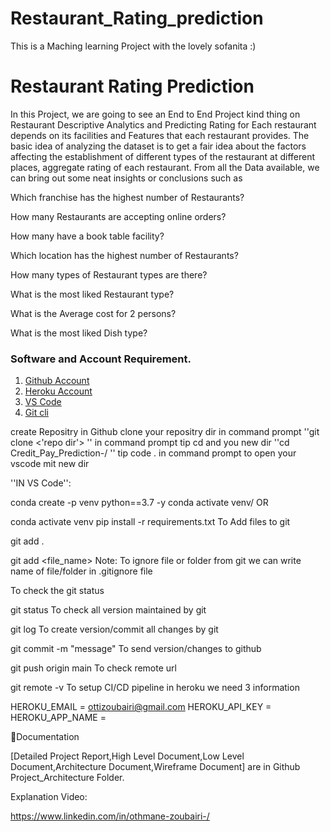 # Restaurant_Rating_prediction

This is a Maching learning Project with the lovely sofanita :) 


# Restaurant Rating Prediction 

In this Project, we are going to see an End to End Project kind thing on  Restaurant Descriptive Analytics and Predicting Rating for Each restaurant depends on its facilities and Features that each restaurant provides.
The basic idea of analyzing the dataset is to get a fair idea about the factors affecting the establishment of different types of the restaurant at different places, aggregate rating of each restaurant.
From all the Data available, we can bring out some neat insights or conclusions such as

Which franchise has the highest number of Restaurants?

How many Restaurants are accepting online orders?

How many have a book table facility?

Which location has the highest number of Restaurants?

How many types of Restaurant types are there?

What is the most liked Restaurant type?

What is the Average cost for 2 persons?

What is the most liked Dish type?

### Software and Account Requirement.

1. [Github Account](https://github.com)
2. [Heroku Account](https://dashboard.heroku.com/login)
3. [VS Code](https://code.visualstudio.com/download)
4. [Git cli](https://git-scm.com/downloads)

create Repositry in Github
clone your repositry dir in command prompt
''git clone <'repo dir'>
''
in command prompt tip cd and you new dir 
''cd Credit_Pay_Prediction-/
''
tip code . in command prompt to open your vscode mit new dir

''IN VS Code'':

conda create -p venv python==3.7 -y
conda activate venv/
OR

conda activate venv
pip install -r requirements.txt
To Add files to git

git add .

git add <file_name> Note: To ignore file or folder from git we can write name of file/folder in .gitignore file

To check the git status

git status To check all version maintained by git

git log To create version/commit all changes by git

git commit -m "message" To send version/changes to github

git push origin main To check remote url

git remote -v To setup CI/CD pipeline in heroku we need 3 information

HEROKU_EMAIL = ottizoubairi@gmail.com HEROKU_API_KEY = HEROKU_APP_NAME = 

📑Documentation


[Detailed Project Report,High Level Document,Low Level Document,Architecture Document,Wireframe Document] are in Github Project_Architecture Folder.


Explanation Video:

https://www.linkedin.com/in/othmane-zoubairi-/
